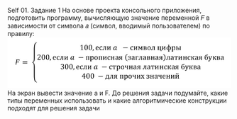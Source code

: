 Self 01. Задание 1
На основе проекта консольного приложения, подготовить программу,  вычисляющую значение переменной 𝐹 в зависимости от символа 𝑎 (символ, вводимый пользователем) по правилу:
![Alt text](../images/Self01.jpg)
На экран вывести значение a и F. 
До решения задачи подумайте, какие типы переменных использовать и какие алгоритмические конструкции подходят для решения задачи
